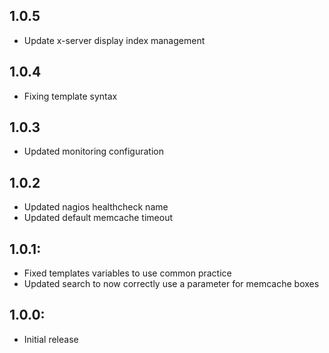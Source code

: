 ## 1.0.5
* Update x-server display index management

## 1.0.4
* Fixing template syntax 

## 1.0.3
* Updated monitoring configuration

## 1.0.2
* Updated nagios healthcheck name
* Updated default memcache timeout

## 1.0.1:
* Fixed templates variables to use common practice
* Updated search to now correctly use a parameter for memcache boxes

## 1.0.0:
* Initial release
